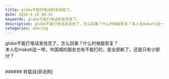 ```yaml
---
title: globe不能打电话和发信息了。
date: 2018-4-28 08:35
keywords: globe不能打电话和发信息了。
description: globe不能打电话发信息了，怎么回事？什么时候能恢复？本人在makati这一带，中国城的朋友也有不能打的，是全部断了，还是只有少部分？
categories: sharing
---
```

<td class="t_f" id="postmessage_1291260">

globe不能打电话发信息了，怎么回事？什么时候能恢复？<br/>
本人在makati这一带，中国城的朋友也有不能打的，是全部断了，还是只有少部分？<br/>
<br/>
</td>
###### 转载自[菲龙网]